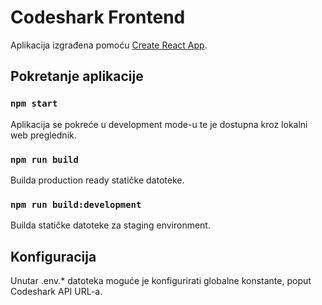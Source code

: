 # Codeshark Frontend

Aplikacija izgrađena pomoću [Create React App](https://github.com/facebook/create-react-app).

## Pokretanje aplikacije


### `npm start`

Aplikacija se pokreće u development mode-u te je dostupna kroz lokalni web preglednik.

### `npm run build`

Builda production ready statičke datoteke.

### `npm run build:development`

Builda statičke datoteke za staging environment.

## Konfiguracija

Unutar .env.* datoteka moguće je konfigurirati globalne konstante, poput Codeshark API URL-a.
